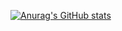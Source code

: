 [![Anurag's GitHub stats](https://github-readme-stats.vercel.app/api?username=Kilo587)](https://github.com/anuraghazra/github-readme-stats)
